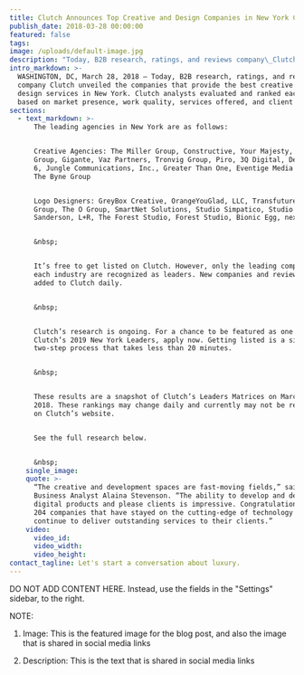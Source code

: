 ```yaml
---
title: Clutch Announces Top Creative and Design Companies in New York City for 2018
publish_date: 2018-03-28 00:00:00
featured: false
tags:
image: /uploads/default-image.jpg
description: "Today, B2B research, ratings, and reviews company\_Clutch unveiled 204 companies that provide the best creative and design services in New York."
intro_markdown: >-
  WASHINGTON, DC, March 28, 2018 – Today, B2B research, ratings, and reviews
  company Clutch unveiled the companies that provide the best creative and
  design services in New York. Clutch analysts evaluated and ranked each company
  based on market presence, work quality, services offered, and client feedback.
sections:
  - text_markdown: >-
      The leading agencies in New York are as follows:


      Creative Agencies: The Miller Group, Constructive, Your Majesty, The O
      Group, Gigante, Vaz Partners, Tronvig Group, Piro, 3Q Digital, Definition
      6, Jungle Communications, Inc., Greater Than One, Eventige Media Group,
      The Byne Group


      Logo Designers: GreyBox Creative, OrangeYouGlad, LLC, Transfuture, Infinia
      Group, The O Group, SmartNet Solutions, Studio Simpatico, Studio
      Sanderson, L+R, The Forest Studio, Forest Studio, Bionic Egg, nextbracket,


      &nbsp;


      It’s free to get listed on Clutch. However, only the leading companies in
      each industry are recognized as leaders. New companies and reviews are
      added to Clutch daily.


      &nbsp;


      Clutch’s research is ongoing. For a chance to be featured as one of
      Clutch’s 2019 New York Leaders, apply now. Getting listed is a simple,
      two-step process that takes less than 20 minutes.


      &nbsp;


      These results are a snapshot of Clutch’s Leaders Matrices on March 19,
      2018. These rankings may change daily and currently may not be reflected
      on Clutch’s website.


      See the full research below.


      &nbsp;
    single_image:
    quote: >-
      “The creative and development spaces are fast-moving fields,” said Clutch
      Business Analyst Alaina Stevenson. “The ability to develop and design
      digital products and please clients is impressive. Congratulations to the
      204 companies that have stayed on the cutting-edge of technology and
      continue to deliver outstanding services to their clients.”
    video:
      video_id:
      video_width:
      video_height:
contact_tagline: Let's start a conversation about luxury.
---
```


DO NOT ADD CONTENT HERE. Instead, use the fields in the "Settings" sidebar, to the right.

NOTE:

1. Image: This is the featured image for the blog post, and also the image that is shared in social media links

2. Description: This is the text that is shared in social media links